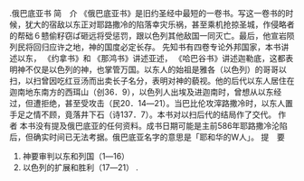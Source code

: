 .俄巴底亚书 
简　介 
《俄巴底亚书》是旧约圣经中最短的一卷书。写这一卷书的时候，犹大的宿敌以东正对耶路撒冷的陷落幸灾乐祸，甚至乘机抢掠圣城，作侵略者的帮础６戆偷籽窃ぱ砸远将受惩罚，跟以色列其他敌国一同灭亡。最后，他宣岩陨列民将回归应许之地，神的国度必定长存。 
先知书有四卷专论外邦国家，本书讲述以东， 《约拿书》和 《那鸿书》讲述亚述， 《哈巴谷书》讲述迦勒底，这都表明神不仅是以色列的神，也掌管万国。以东人的始祖是雅各（以色列）的哥哥以扫，以扫曾因吃红豆汤而出卖长子名分，表明对神的藐视。他的后代以东人居住在迦南地东南方的西珥山（创36．9），以色列人出埃及进迦南时，曾想从以东经过，但遭拒绝，甚至受攻击（民20．14―21）。当巴比伦攻滓路撒冷时，以东人置手足之情不顾，竟落井下石（诗137．7）。本书对以扫后代的结局作了交代。 
作　者 
本书没有提及俄巴底亚的任何资料。成书日期可能是主前586年耶路撒冷沦陷后，但确实时间已无法考据。俄巴底亚名字的意思是「耶和华的W人」。 
提　要 
1. 神要审判以东和列国（1―16） 
2. 以色列的扩展和胜利（17―21） 
.